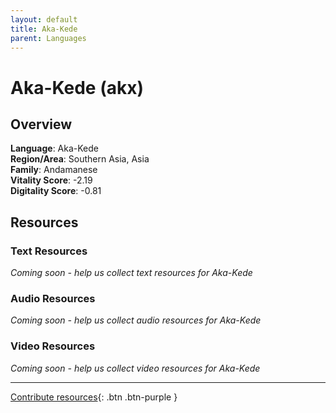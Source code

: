 ```yaml
---
layout: default
title: Aka-Kede
parent: Languages
---
```


# Aka-Kede (akx)

## Overview

**Language**: Aka-Kede  
**Region/Area**: Southern Asia, Asia  
**Family**: Andamanese  
**Vitality Score**: -2.19  
**Digitality Score**: -0.81  

## Resources

### Text Resources
*Coming soon - help us collect text resources for Aka-Kede*

### Audio Resources
*Coming soon - help us collect audio resources for Aka-Kede*

### Video Resources
*Coming soon - help us collect video resources for Aka-Kede*

---

[Contribute resources](https://fairtrain.github.io/){: .btn .btn-purple }
